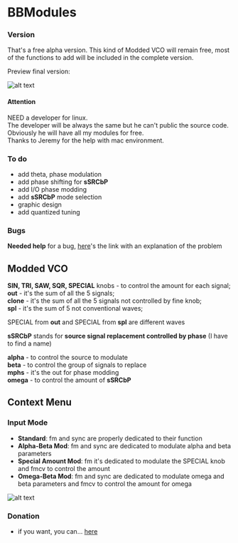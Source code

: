 # BBModules

### Version
That's a free alpha version. This kind of Modded VCO will remain free, most of the functions to add will be included in the complete version.<br>

Preview final version:<br>

![alt text](https://github.com/soulbridge/BBModules/blob/master/preview.jpg)

#### Attention
NEED a developer for linux.<br>
The developer will be always the same but he can't public the source code. Obviously he will have all my modules for free. <br>
Thanks to Jeremy for the help with mac environment.

### To do
- add theta, phase modulation<br>
- add phase shifting for <b>sSRCbP</b><br>
- add I/O phase modding<br>
- add <b>sSRCbP</b> mode selection<br>
- graphic design<br>
- add quantized tuning<br>

### Bugs
<b>Needed help</b> for a bug, <a href="https://github.com/VCVRack/Rack/issues/525">here</a>'s the link with an explanation of the problem<br>

## Modded VCO

<b>SIN, TRI, SAW, SQR, SPECIAL</b> knobs - to control the amount for each signal;<br>
<b>out</b> - it's the sum of all the 5 signals;<br>
<b>clone</b> - it's the sum of all the 5 signals not controlled by fine knob;<br>
<b>spl</b> - it's the sum of 5 not conventional waves;<br>

SPECIAL from <b>out</b> and SPECIAL from <b>spl</b> are different waves<br>

<b>sSRCbP</b> stands for <b>source signal replacement controlled by phase</b> (I have to find a name)

<b>alpha</b> - to control the source to modulate<br>
<b>beta</b> - to control the group of signals to replace<br>
<b>mphs</b> - it's the out for phase modding<br>
<b>omega</b> - to control the amount of <b>sSRCbP</b><br>

## Context Menu
### Input Mode

- <b>Standard</b>: fm and sync are properly dedicated to their function<br>
- <b>Alpha-Beta Mod</b>: fm and sync are dedicated to modulate alpha and beta parameters<br>
- <b>Special Amount Mod</b>: fm it's dedicated to modulate the SPECIAL knob and fmcv to control the amount<br>
- <b>Omega-Beta Mod</b>: fm and sync are dedicated to modulate omega and beta parameters and fmcv to control the amount for omega<br>

![alt text](https://github.com/soulbridge/BBModules/blob/master/tt2.png)

### Donation
- if you want, you can... <a href="https://paypal.me/bbmodules">here</a><br>
